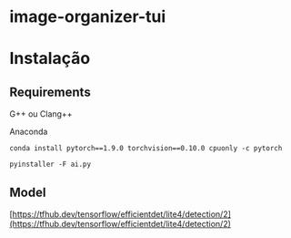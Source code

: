 # image-organizer-tui

# Instalação

## Requirements

G++ ou Clang++

Anaconda

```shell
conda install pytorch==1.9.0 torchvision==0.10.0 cpuonly -c pytorch

pyinstaller -F ai.py
```

## Model

[https://tfhub.dev/tensorflow/efficientdet/lite4/detection/2](https://tfhub.dev/tensorflow/efficientdet/lite4/detection/2)